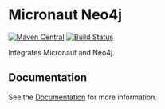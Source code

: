 # Micronaut Neo4j

[![Maven Central](https://img.shields.io/maven-central/v/io.micronaut.configuration/micronaut-neo4j-bolt.svg?label=Maven%20Central)](https://search.maven.org/search?q=g:%22io.micronaut.configuration%22%20AND%20a:%22micronaut-neo4j-bolt%22)
[![Build Status](https://travis-ci.org/micronaut-projects/neo4j-bolt.svg?branch=master)](https://travis-ci.org/micronaut-projects/neo4j-bolt)

Integrates Micronaut and Neo4j.

## Documentation

See the [Documentation](https://micronaut-projects.github.io/micronaut-neo4j/latest/guide) for more information.

